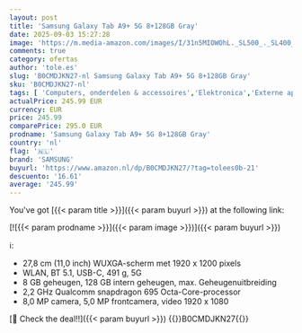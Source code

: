 ```yaml
---
layout: post
title: 'Samsung Galaxy Tab A9+ 5G 8+128GB Gray'
date: 2025-09-03 15:27:28
image: 'https://m.media-amazon.com/images/I/31n5MIOWOhL._SL500_._SL400_.jpg'
comments: true
category: ofertas
author: 'tole.es'
slug: 'B0CMDJKN27-nl Samsung Galaxy Tab A9+ 5G 8+128GB Gray'
sku: 'B0CMDJKN27-nl'
tags: [ 'Computers, onderdelen & accessoires','Elektronica','Externe apparaten & dataopslag','Gegevensopslag','Geheugenkaarten','Pc-kaarten & PCMCIA','samsung','🇳🇱', ]
actualPrice: 245.99 EUR
currency: EUR
price: 245.99
comparePrice: 295.0 EUR
prodname: 'Samsung Galaxy Tab A9+ 5G 8+128GB Gray'
country: 'nl'
flag: '🇳🇱'
brand: 'SAMSUNG'
buyurl: 'https://www.amazon.nl/dp/B0CMDJKN27/?tag=tolees0b-21'
descuento: '16.61'
average: '245.99'
---
```


You've got [{{< param title >}}]({{< param buyurl >}}) at the following link:

[![{{< param prodname >}}]({{< param image >}})]({{< param buyurl >}})

ℹ️:

- 27,8 cm (11,0 inch) WUXGA-scherm met 1920 x 1200 pixels
- WLAN, BT 5.1, USB-C, 491 g, 5G
- 8 GB geheugen, 128 GB intern geheugen, max. Geheugenuitbreiding
- 2,2 GHz Qualcomm snapdragon 695 Octa-Core-processor
- 8,0 MP camera, 5,0 MP frontcamera, video 1920 x 1080

[🛒 Check the deal!!]({{< param buyurl >}})
{{<world>}}B0CMDJKN27{{</world>}}
